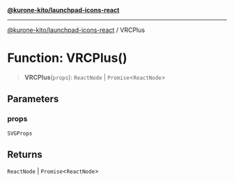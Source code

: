 [**@kurone-kito/launchpad-icons-react**](../README.md)

***

[@kurone-kito/launchpad-icons-react](../globals.md) / VRCPlus

# Function: VRCPlus()

> **VRCPlus**(`props`): `ReactNode` \| `Promise`\<`ReactNode`\>

## Parameters

### props

`SVGProps`

## Returns

`ReactNode` \| `Promise`\<`ReactNode`\>
